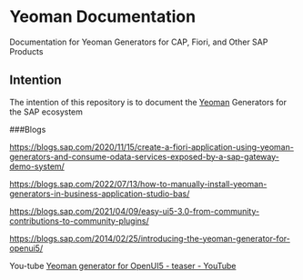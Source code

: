 # Yeoman Documentation
Documentation for Yeoman Generators for CAP, Fiori, and Other SAP Products

## Intention 
The intention of this repository is to document the [Yeoman](https://yeoman.io/generators/) Generators for the SAP ecosystem

###Blogs

https://blogs.sap.com/2020/11/15/create-a-fiori-application-using-yeoman-generators-and-consume-odata-services-exposed-by-a-sap-gateway-demo-system/

https://blogs.sap.com/2022/07/13/how-to-manually-install-yeoman-generators-in-business-application-studio-bas/

https://blogs.sap.com/2021/04/09/easy-ui5-3.0-from-community-contributions-to-community-plugins/ 

https://blogs.sap.com/2014/02/25/introducing-the-yeoman-generator-for-openui5/

You-tube [Yeoman generator for OpenUI5 - teaser - YouTube](https://www.youtube.com/watch?v=B5D1aTbScnE)